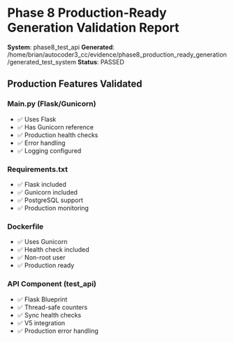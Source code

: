 # Phase 8 Production-Ready Generation Validation Report

**System**: phase8_test_api
**Generated**: /home/brian/autocoder3_cc/evidence/phase8_production_ready_generation/generated_test_system
**Status**: PASSED

## Production Features Validated

### Main.py (Flask/Gunicorn)
- ✅ Uses Flask
- ✅ Has Gunicorn reference
- ✅ Production health checks
- ✅ Error handling
- ✅ Logging configured

### Requirements.txt
- ✅ Flask included
- ✅ Gunicorn included
- ✅ PostgreSQL support
- ✅ Production monitoring

### Dockerfile
- ✅ Uses Gunicorn
- ✅ Health check included
- ✅ Non-root user
- ✅ Production ready

### API Component (test_api)
- ✅ Flask Blueprint
- ✅ Thread-safe counters
- ✅ Sync health checks
- ✅ V5 integration
- ✅ Production error handling
